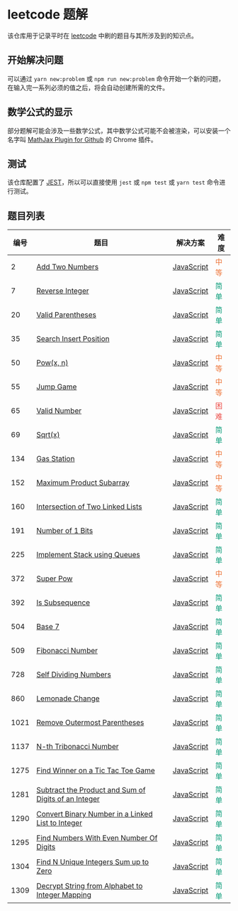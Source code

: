 # leetcode 题解

该仓库用于记录平时在 [leetcode](https://leetcode-cn.com/) 中刷的题目与其所涉及到的知识点。

## 开始解决问题

可以通过 `yarn new:problem` 或 `npm run new:problem` 命令开始一个新的问题，在输入完一系列必须的值之后，将会自动创建所需的文件。

## 数学公式的显示

部分题解可能会涉及一些数学公式，其中数学公式可能不会被渲染，可以安装一个名字叫 [MathJax Plugin for Github](https://chrome.google.com/webstore/detail/mathjax-plugin-for-github/ioemnmodlmafdkllaclgeombjnmnbima) 的 Chrome 插件。

## 测试

该仓库配置了 [JEST](https://jestjs.io/)，所以可以直接使用 `jest` 或 `npm test` 或 `yarn test` 命令进行测试。

## 题目列表

| 编号 | 题目                                                                                                                                 | 解决方案                                                                                     | 难度                                      |
|------|--------------------------------------------------------------------------------------------------------------------------------------|----------------------------------------------------------------------------------------------|-------------------------------------------|
| 2    | [Add Two Numbers](problems/2.add-two-numbers/README.md)                                                                              | [JavaScript](problems/2.add-two-numbers/solution.js)                                         | <span style="color: #ED7336;">中等</span> |
| 7    | [Reverse Integer](problems/7.reverse-integer/README.md)                                                                              | [JavaScript](problems/7.reverse-integer/solution.js)                                         | <span style="color: #009975;">简单</span> |
| 20   | [Valid Parentheses](problems/20.valid-parentheses/README.md)                                                                         | [JavaScript](problems/20.valid-parentheses/solution.js)                                      | <span style="color: #009975;">简单</span> |
| 35   | [Search Insert Position](problems/35.search-insert-position/README.md)                                                               | [JavaScript](problems/35.search-insert-position/solution.js)                                 | <span style="color: #009975;">简单</span> |
| 50   | [Pow(x, n)](problems/50.powx-n/README.md)                                                                                            | [JavaScript](problems/50.powx-n/solution.js)                                                 | <span style="color: #ED7336;">中等</span> |
| 55   | [Jump Game](problems/55.jump-game/README.md)                                                                                         | [JavaScript](problems/55.jump-game/solution.js)                                              | <span style="color: #ED7336;">中等</span> |
| 65   | [Valid Number](problems/65.valid-number/README.md)                                                                                   | [JavaScript](problems/65.valid-number/solution.js)                                           | <span style="color: #EC4C47;">困难</span> |
| 69   | [Sqrt(x)](problems/69.sqrtx/README.md)                                                                                               | [JavaScript](problems/69.sqrtx/solution.js)                                                  | <span style="color: #009975;">简单</span> |
| 134  | [Gas Station](problems/134.gas-station/README.md)                                                                                    | [JavaScript](problems/134.gas-station/solution.js)                                           | <span style="color: #ED7336;">中等</span> |
| 152  | [Maximum Product Subarray](problems/152.maximum-product-subarray/README.md)                                                          | [JavaScript](problems/152.maximum-product-subarray/solution.js)                              | <span style="color: #ED7336;">中等</span> |
| 160  | [Intersection of Two Linked Lists](problems/160.intersection-of-two-linked-lists/README.md)                                          | [JavaScript](problems/160.intersection-of-two-linked-lists/solution.js)                      | <span style="color: #009975;">简单</span> |
| 191  | [Number of 1 Bits](problems/191.number-of-1-bits/README.md)                                                                          | [JavaScript](problems/191.number-of-1-bits/solution.js)                                      | <span style="color: #009975;">简单</span> |
| 225  | [Implement Stack using Queues](problems/225.implement-stack-using-queues/README.md)                                                  | [JavaScript](problems/225.implement-stack-using-queues/solution.js)                          | <span style="color: #009975;">简单</span> |
| 372  | [Super Pow](problems/372.super-pow/README.md)                                                                                        | [JavaScript](problems/372.super-pow/solution.js)                                             | <span style="color: #ED7336;">中等</span> |
| 392  | [Is Subsequence](problems/392.is-subsequence/README.md)                                                                              | [JavaScript](problems/392.is-subsequence/solution.js)                                        | <span style="color: #009975;">简单</span> |
| 504  | [Base 7](problems/504.base-7/README.md)                                                                                              | [JavaScript](problems/504.base-7/solution.js)                                                | <span style="color: #009975;">简单</span> |
| 509  | [Fibonacci Number](problems/509.fibonacci-number/README.md)                                                                          | [JavaScript](problems/509.fibonacci-number/solution.js)                                      | <span style="color: #009975;">简单</span> |
| 728  | [Self Dividing Numbers](problems/728.self-dividing-numbers/README.md)                                                                | [JavaScript](problems/728.self-dividing-numbers/solution.js)                                 | <span style="color: #009975;">简单</span> |
| 860  | [Lemonade Change](problems/860.lemonade-change/README.md)                                                                            | [JavaScript](problems/860.lemonade-change/solution.js)                                       | <span style="color: #009975;">简单</span> |
| 1021 | [Remove Outermost Parentheses](problems/1021.remove-outermost-parentheses/README.md)                                                 | [JavaScript](problems/1021.remove-outermost-parentheses/solution.js)                         | <span style="color: #009975;">简单</span> |
| 1137 | [N-th Tribonacci Number](problems/1137.n-th-tribonacci-number/README.md)                                                             | [JavaScript](problems/1137.n-th-tribonacci-number/solution.js)                               | <span style="color: #009975;">简单</span> |
| 1275 | [Find Winner on a Tic Tac Toe Game](problems/1275.find-winner-on-a-tic-tac-toe-game/README.md)                                       | [JavaScript](problems/1275.find-winner-on-a-tic-tac-toe-game/solution.js)                    | <span style="color: #009975;">简单</span> |
| 1281 | [Subtract the Product and Sum of Digits of an Integer](problems/1281.subtract-the-product-and-sum-of-digits-of-an-integer/README.md) | [JavaScript](problems/1281.subtract-the-product-and-sum-of-digits-of-an-integer/solution.js) | <span style="color: #009975;">简单</span> |
| 1290 | [Convert Binary Number in a Linked List to Integer](problems/1290.convert-binary-number-in-a-linked-list-to-integer/README.md)       | [JavaScript](problems/1290.convert-binary-number-in-a-linked-list-to-integer/solution.js)    | <span style="color: #009975;">简单</span> |
| 1295 | [Find Numbers With Even Number Of Digits](problems/1295.find-numbers-with-even-number-of-digits/README.md)                           | [JavaScript](problems/1295.find-numbers-with-even-number-of-digits/solution.js)              | <span style="color: #009975;">简单</span> |
| 1304 | [Find N Unique Integers Sum up to Zero](problems/1304.find-n-unique-integers-sum-up-to-zero/README.md)                               | [JavaScript](problems/1304.find-n-unique-integers-sum-up-to-zero/solution.js)                | <span style="color: #009975;">简单</span> |
| 1309 | [Decrypt String from Alphabet to Integer Mapping](problems/1309.decrypt-string-from-alphabet-to-integer-mapping/README.md)           | [JavaScript](problems/1309.decrypt-string-from-alphabet-to-integer-mapping/solution.js)      | <span style="color: #009975;">简单</span> |